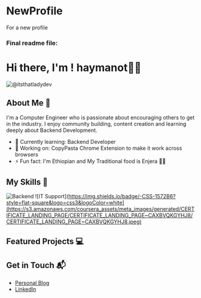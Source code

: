 # NewProfile
For a new profile
### Final readme file: 

# Hi there, I'm ! haymanot👋🏽

![@itsthatladydev](https://github.com/haymanot50)


## About Me 🚀

I'm a Computer Engineer who is passionate about encouraging others to get in the industry. I enjoy community building, content creation and learning deeply about Backend Development.

- 🌱 Currently learning: Backend Developer
- 🔭 Working on: CopyPasta Chrome Extension to make it work across browsers 
- ⚡ Fun fact: I'm Ethiopian and My Traditional food is Enjera 💃🏽

## My Skills 🧠

![Backend](<img width="1772" height="928" alt="image" src="https://github.com/user-attachments/assets/a3e495b0-5f00-4703-a338-e35cc00c9325" />)
![IT Support](https://img.shields.io/badge/-CSS-1572B6?style=flat-square&logo=css3&logoColor=white](https://s3.amazonaws.com/coursera_assets/meta_images/generated/CERTIFICATE_LANDING_PAGE/CERTIFICATE_LANDING_PAGE~CAXBVQKGYHJ8/CERTIFICATE_LANDING_PAGE~CAXBVQKGYHJ8.jpeg) 


## Featured Projects 💻 





## Get in Touch 📬

- [Personal Blog](https://haymanotabera.wordpress.com/) 
- [LinkedIn](linkedin.com/haymanot-abera-46526a22b) 
